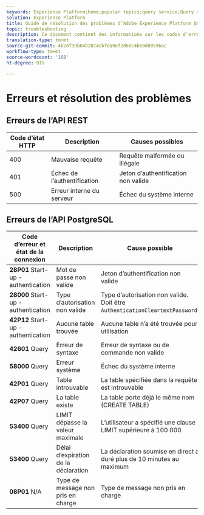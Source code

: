 ```yaml
---
keywords: Experience Platform;home;popular topics;query service;Query service;troubleshooting guide;faq;troubleshooting;
solution: Experience Platform
title: Guide de résolution des problèmes d’Adobe Experience Platform Query Service
topic: troubleshooting
description: Ce document contient des informations sur les codes d'erreur courants que vous rencontrez et les causes possibles.
translation-type: tm+mt
source-git-commit: 4b2df39b84b2874cbfda9ef2d68c4b50d00596ac
workflow-type: tm+mt
source-wordcount: '168'
ht-degree: 91%

---
```



# Erreurs et résolution des problèmes

## Erreurs de l’API REST

| Code d’état HTTP | Description | Causes possibles |
| ---------------- | ----------- | --------------- |
| 400 | Mauvaise requête | Requête malformée ou illégale |
| 401 | Échec de l’authentification | Jeton d’authentification non valide |
| 500 | Erreur interne du serveur | Échec du système interne |

## Erreurs de l’API PostgreSQL

| Code d’erreur et état de la connexion | Description | Cause possible |
| ------------------------------- | ----------- | -------------- |
| **28P01** Start-up - authentication | Mot de passe non valide | Jeton d’authentification non valide |
| **28000** Start-up - authentication | Type d’autorisation non valide | Type d’autorisation non valide. Doit être `AuthenticationCleartextPassword`. |
| **42P12** Start-up - authentication | Aucune table trouvée | Aucune table n’a été trouvée pour utilisation |
| **42601** Query | Erreur de syntaxe | Erreur de syntaxe ou de commande non valide |
| **58000** Query | Erreur système | Échec du système interne |
| **42P01** Query | Table introuvable | La table spécifiée dans la requête est introuvable |
| **42P07** Query | La table existe | La table porte déjà le même nom (CREATE TABLE) |
| **53400** Query | LIMIT dépasse la valeur maximale | L’utilisateur a spécifié une clause LIMIT supérieure à 100 000 |
| **53400** Query | Délai d’expiration de la déclaration | La déclaration soumise en direct a duré plus de 10 minutes au maximum |
| **08P01** N/A | Type de message non pris en charge | Type de message non pris en charge |
